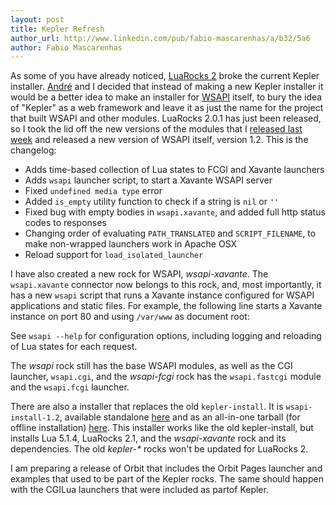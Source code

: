 ```yaml
---
layout: post
title: Kepler Refresh
author_url: http://www.linkedin.com/pub/fabio-mascarenhas/a/b32/5a6
author: Fabio Mascarenhas
---
```


As some of you have already noticed, [LuaRocks 2](http://luarocks.org) broke the current Kepler
installer. [André](http://www.linkedin.com/in/andrecarregal) and I decided that instead of making
a new Kepler installer it would be a better idea to make an installer for
[WSAPI](http://keplerproject.github.com/wsapi) itself, to bury the idea of "Kepler" as a web
framework and leave it as just the name for the project that built WSAPI and other modules.
LuaRocks 2.0.1 has just been released, so I took the lid off the new versions of the modules
that I [released last week](/2009/10/22/stealth-updates.html) and released a new version of
WSAPI itself, version 1.2. This is the changelog:

* Adds time-based collection of Lua states to FCGI and Xavante launchers
* Adds `wsapi` launcher script, to start a Xavante WSAPI server
* Fixed `undefined media type` error
* Added `is_empty` utility function to check if a string is `nil` or `''`
* Fixed bug with empty bodies in `wsapi.xavante`, and added full http status codes to responses
* Changing order of evaluating `PATH_TRANSLATED` and `SCRIPT_FILENAME`, to make non-wrapped
  launchers work in Apache OSX
* Reload support for `load_isolated_launcher`

I have also created a new rock for WSAPI, *wsapi-xavante*. The `wsapi.xavante` connector now
belongs to this rock, and, most importantly, it has a new `wsapi` script that runs a Xavante
instance configured for WSAPI applications and static files. For example, the following line
starts a Xavante instance on port 80 and using `/var/www` as document root:

<script src="http://gist.github.com/220083.js"></script>

See `wsapi --help` for configuration options, including logging and reloading of Lua states
for each request.

The *wsapi* rock still has the base WSAPI modules, as well as the CGI launcher, `wsapi.cgi`, and
the *wsapi-fcgi* rock has the `wsapi.fastcgi` module and the `wsapi.fcgi` launcher.

There are also a installer that replaces the old `kepler-install`. It is `wsapi-install-1.2`,
available standalone [here](http://cloud.github.com/downloads/keplerproject/wsapi/wsapi-install-1.2)
and as an all-in-one tarball (for offline installation) 
[here](http://cloud.github.com/downloads/keplerproject/wsapi/wsapi-aio-install-1.2.tar.gz). This
installer works like the old kepler-install, but installs Lua 5.1.4, LuaRocks 2.1, and the
*wsapi-xavante* rock and its dependencies. The old *kepler-\** rocks won't be updated for LuaRocks 2.

I am preparing a release of Orbit that includes the Orbit Pages launcher and examples that used to
be part of the Kepler rocks. The same should happen with the CGILua launchers that were included as partof Kepler.

